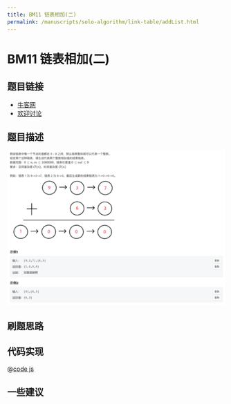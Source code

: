 ```yaml
---
title: BM11 链表相加(二)
permalink: /manuscripts/solo-algorithm/link-table/addList.html
---
```


# BM11 链表相加(二)

## 题目链接

- [牛客网](https://www.nowcoder.com/share/jump/8484115461694840620281)
- [欢迎讨论]()

## 题目描述

![反转链表.png](../images/addInList.png)

## 刷题思路

## 代码实现

@[code js](@code/algorithm/interview-101/addInList.js)

## 一些建议
